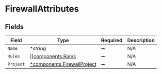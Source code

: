 # FirewallAttributes


## Fields

| Field                                                                     | Type                                                                      | Required                                                                  | Description                                                               |
| ------------------------------------------------------------------------- | ------------------------------------------------------------------------- | ------------------------------------------------------------------------- | ------------------------------------------------------------------------- |
| `Name`                                                                    | **string*                                                                 | :heavy_minus_sign:                                                        | N/A                                                                       |
| `Rules`                                                                   | [][components.Rules](../../models/components/rules.md)                    | :heavy_minus_sign:                                                        | N/A                                                                       |
| `Project`                                                                 | [*components.FirewallProject](../../models/components/firewallproject.md) | :heavy_minus_sign:                                                        | N/A                                                                       |